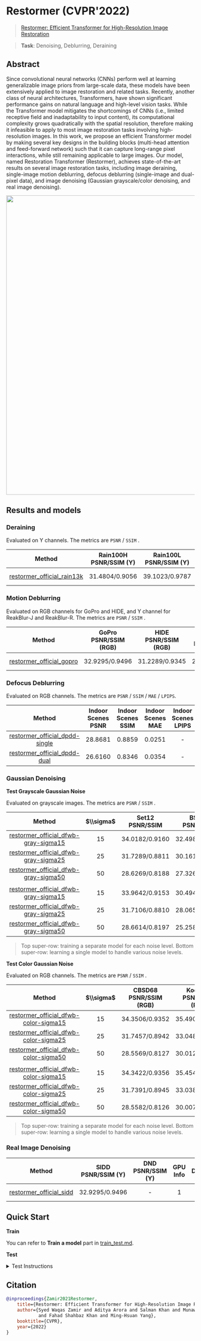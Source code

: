 # Restormer (CVPR'2022)

> [Restormer: Efficient Transformer for High-Resolution Image Restoration](https://arxiv.org/abs/2111.09881)

> **Task**: Denoising, Deblurring, Deraining

<!-- [ALGORITHM] -->

## Abstract

<!-- [ABSTRACT] -->

Since convolutional neural networks (CNNs) perform well at learning generalizable image priors from large-scale data, these models have been extensively applied to image restoration and related tasks. Recently, another class of neural architectures, Transformers, have shown significant performance gains on natural language and high-level vision tasks. While the Transformer model mitigates the shortcomings of CNNs (i.e., limited receptive field and inadaptability to input content), its computational complexity grows quadratically with the spatial resolution, therefore making it infeasible to apply to most image restoration tasks involving high-resolution images. In this work, we propose an efficient Transformer model by making several key designs in the building blocks (multi-head attention and feed-forward network) such that it can capture long-range pixel interactions, while still remaining applicable to large images. Our model, named Restoration Transformer (Restormer), achieves state-of-the-art results on several image restoration tasks, including image deraining, single-image motion deblurring, defocus deblurring (single-image and dual-pixel data), and image denoising (Gaussian grayscale/color denoising, and real image denoising).

<!-- [IMAGE] -->

<div align=center >
 <img src="https://user-images.githubusercontent.com/49083766/206964466-95de972a-ff92-4493-9097-73118590d78f.png" width="800"/>
</div >

## Results and models

### **Deraining**

Evaluated on Y channels. The metrics are `PSNR` / `SSIM` .

|              Method               | Rain100H<br>PSNR/SSIM (Y) | Rain100L<br>PSNR/SSIM (Y) | Test100<br>PSNR/SSIM (Y) | Test1200<br>PSNR/SSIM (Y) | Test2800<br>PSNR/SSIM (Y) | GPU Info |              Download               |
| :-------------------------------: | :-----------------------: | :-----------------------: | :----------------------: | :-----------------------: | :-----------------------: | :------: | :---------------------------------: |
| [restormer_official_rain13k](/configs/restormer/restormer_official_rain13k.py) |      31.4804/0.9056       |      39.1023/0.9787       |      32.0287/0.9239      |      33.2251/0.9272       |      34.2170/0.9451       |    1     | [model](https://download.openmmlab.com/mmediting/restormer/restormer_official_rain13k-2be7b550.pth) \| log |

### **Motion Deblurring**

Evaluated on RGB channels for GoPro and HIDE, and Y channel for ReakBlur-J and ReakBlur-R. The metrics are `PSNR` / `SSIM` .

|                    Method                    | GoPro<br>PSNR/SSIM (RGB) | HIDE<br>PSNR/SSIM (RGB) | RealBlur-J<br>PSNR/SSIM (Y) | RealBlur-R<br>PSNR/SSIM (Y) | GPU Info |                    Download                     |
| :------------------------------------------: | :----------------------: | :---------------------: | :-------------------------: | :-------------------------: | :------: | :---------------------------------------------: |
| [restormer_official_gopro](/configs/restormer/restormer_official_gopro.py) |      32.9295/0.9496      |     31.2289/0.9345      |       28.4356/0.8681        |       35.9141/0.9707        |    1     | [model](https://download.openmmlab.com/mmediting/restormer/restormer_official_gopro-db7363a0.pth) \| log |

### **Defocus Deblurring**

Evaluated on RGB channels. The metrics are `PSNR` / `SSIM` / `MAE` / `LPIPS`.

|                                         Method                                         | Indoor Scenes PSNR | Indoor Scenes SSIM | Indoor Scenes MAE | Indoor Scenes LPIPS | Outdoor Scenes PSNR | Outdoor Scenes SSIM | Outdoor Scenes MAE | Outdoor Scenes LPIPS | Combined PSNR | Combined SSIM | Combined MAE | Combined LPIPS | GPU Info |                                                    Download                                                    |
| :------------------------------------------------------------------------------------: | :----------------: | :----------------: | :---------------: | :-----------------: | :-----------------: | :-----------------: | :----------------: | :------------------: | :-----------: | :-----------: | :----------: | :------------: | :------: | :------------------------------------------------------------------------------------------------------------: |
| [restormer_official_dpdd-single](/configs/restormer/restormer_official_dpdd-single.py) |      28.8681       |       0.8859       |      0.0251       |          -          |       23.2410       |       0.7509        |       0.0499       |          -           |    25.9805    |    0.8166     |    0.0378    |       -        |    1     | [model](https://download.openmmlab.com/mmediting/restormer/restormer_official_dpdd-single-6bc31582.pth) \| log |
|   [restormer_official_dpdd-dual](/configs/restormer/restormer_official_dpdd-dual.py)   |      26.6160       |       0.8346       |      0.0354       |          -          |       26.6160       |       0.8346        |       0.0354       |          -           |    26.6160    |    0.8346     |    0.0354    |       -        |    1     |       [model](https://download.openmmlab.com/mmediting/restormer_official_dpdd-dual-52c94c00.pth) \| log       |

### **Gaussian Denoising**

**Test Grayscale Gaussian Noise**

Evaluated on grayscale images. The metrics are `PSNR` / `SSIM` .

|                             Method                             | $\\sigma$ | Set12<br>PSNR/SSIM | BSD68<br>PSNR/SSIM | Urban100<br>PSNR/SSIM | GPU Info |                             Download                             |
| :------------------------------------------------------------: | :-------: | :----------------: | :----------------: | :-------------------: | :------: | :--------------------------------------------------------------: |
| [restormer_official_dfwb-gray-sigma15](/configs/restormer/restormer_official_dfwb-gray-sigma15.py) |    15     |   34.0182/0.9160   |   32.4987/0.8940   |    34.4336/0.9419     |    1     | [model](https://download.openmmlab.com/mmediting/restormer/restormer_official_dfwb-gray-sigma15-da74417f.pth) \| log |
| [restormer_official_dfwb-gray-sigma25](/configs/restormer/restormer_official_dfwb-gray-sigma25.py) |    25     |   31.7289/0.8811   |   30.1613/0.8370   |    32.1162/0.9140     |    1     | [model](https://download.openmmlab.com/mmediting/restormer/restormer_official_dfwb-gray-sigma25-08010841.pth) \| log |
| [restormer_official_dfwb-gray-sigma50](/configs/restormer/restormer_official_dfwb-gray-sigma50.py) |    50     |   28.6269/0.8188   |   27.3266/0.7434   |    28.9636/0.8571     |    1     | [model](https://download.openmmlab.com/mmediting/restormer/restormer_official_dfwb-gray-sigma50-ee852dfe.pth) \| log |
|                                                                |           |                    |                    |                       |          |                                                                  |
| [restormer_official_dfwb-gray-sigma15](/configs/restormer/restormer_official_dfwb-gray-sigma15.py) |    15     |   33.9642/0.9153   |   30.4941/0.8040   |    34.3152/0.9409     |    1     | [model](https://download.openmmlab.com/mmediting/restormer/restormer_official_dfwb-gray-blind-5f094bcc.pth) \| log |
| [restormer_official_dfwb-gray-sigma25](/configs/restormer/restormer_official_dfwb-gray-sigma25.py) |    25     |   31.7106/0.8810   |   28.0652/0.7108   |    32.0457/0.9131     |    1     | [model](https://download.openmmlab.com/mmediting/restormer/restormer_official_dfwb-gray-blind-5f094bcc.pth) \| log |
| [restormer_official_dfwb-gray-sigma50](/configs/restormer/restormer_official_dfwb-gray-sigma50.py) |    50     |   28.6614/0.8197   |   25.2580/0.5736   |    28.9848/0.8571     |    1     | [model](https://download.openmmlab.com/mmediting/restormer/restormer_official_dfwb-gray-blind-5f094bcc.pth) \| log |

> Top super-row: training a separate model for each noise level. Bottom super-row: learning a single model to handle various noise levels.

**Test Color Gaussian Noise**

Evaluated on RGB channels. The metrics are `PSNR` / `SSIM` .

|                 Method                 | $\\sigma$ | CBSD68<br>PSNR/SSIM (RGB) | Kodak24<br>PSNR/SSIM (RGB) | McMaster<br>PSNR/SSIM (RGB) | Urban100<br>PSNR/SSIM (RGB) | GPU Info |                 Download                 |
| :------------------------------------: | :-------: | :-----------------------: | :------------------------: | :-------------------------: | :-------------------------: | :------: | :--------------------------------------: |
| [restormer_official_dfwb-color-sigma15](/configs/restormer/restormer_official_dfwb-color-sigma15.py) |    15     |      34.3506/0.9352       |       35.4900/0.9312       |       35.6072/0.9352        |       35.1522/0.9530        |    1     | [model](https://download.openmmlab.com/mmediting/restormer/restormer_official_dfwb-color-sigma15-012ceb71.pth) \| log |
| [restormer_official_dfwb-color-sigma25](/configs/restormer/restormer_official_dfwb-color-sigma25.py) |    25     |      31.7457/0.8942       |       33.0489/0.8943       |       33.3260/0.9066        |       32.9670/0.9317        |    1     | [model](https://download.openmmlab.com/mmediting/restormer/restormer_official_dfwb-color-sigma25-e307f222.pth) \| log |
| [restormer_official_dfwb-color-sigma50](/configs/restormer/restormer_official_dfwb-color-sigma50.py) |    50     |      28.5569/0.8127       |       30.0122/0.8238       |       30.2608/0.8515        |       30.0230/0.8902        |    1     | [model](https://download.openmmlab.com/mmediting/restormer/restormer_official_dfwb-color-sigma50-a991983d.pth) \| log |
|                                        |           |                           |                            |                             |                             |          |                                          |
| [restormer_official_dfwb-color-sigma15](/configs/restormer/restormer_official_dfwb-color-sigma15.py) |    15     |      34.3422/0.9356       |       35.4544/0.9308       |       35.5473/0.9344        |       35.0754/0.9524        |    1     | [model](https://download.openmmlab.com/mmediting/restormer/restormer_official_dfwb-color-blind-dfd03c9f.pth) \| log |
| [restormer_official_dfwb-color-sigma25](/configs/restormer/restormer_official_dfwb-color-sigma25.py) |    25     |      31.7391/0.8945       |       33.0380/0.8941       |       33.3040/0.9063        |       32.9165/0.9312        |    1     | [model](https://download.openmmlab.com/mmediting/restormer/restormer_official_dfwb-color-blind-dfd03c9f.pth) \| log |
| [restormer_official_dfwb-color-sigma50](/configs/restormer/restormer_official_dfwb-color-sigma50.py) |    50     |      28.5582/0.8126       |       30.0074/0.8233       |       30.2671/0.8520        |       30.0172/0.8898        |    1     | [model](https://download.openmmlab.com/mmediting/restormer/restormer_official_dfwb-color-blind-dfd03c9f.pth) \| log |

> Top super-row: training a separate model for each noise level. Bottom super-row: learning a single model to handle various noise levels.

### **Real Image Denoising**

|                                  Method                                  | SIDD<br>PSNR/SSIM (Y) | DND<br>PSNR/SSIM (Y) | GPU Info |                                    Download                                     |
| :----------------------------------------------------------------------: | :-------------------: | :------------------: | :------: | :-----------------------------------------------------------------------------: |
| [restormer_official_sidd](/configs/restormer/restormer_official_sidd.py) |    32.9295/0.9496     |          -           |    1     | [model](https://download.openmmlab.com/mmediting/restormer/restormer_official_sidd-9e7025db.pth) \| log |

## Quick Start

**Train**

You can refer to **Train a model** part in [train_test.md](/docs/en/user_guides/train_test.md#Train-a-model-in-MMEditing).

</details>

**Test**

<details>
<summary>Test Instructions</summary>

You can use the following commands to test a model with cpu or single/multiple GPUs.

```shell
# cpu test
# Deraining
CUDA_VISIBLE_DEVICES=-1 python tools/test.py configs/restormer/restormer_official_rain13k.py https://download.openmmlab.com/mmediting/restormer/restormer_official_rain13k-2be7b550.pth

# Motion Deblurring
CUDA_VISIBLE_DEVICES=-1 python tools/test.py configs/restormer/restormer_official_gopro.py https://download.openmmlab.com/mmediting/restormer/restormer_official_gopro-db7363a0.pth

# Defocus Deblurring
# Single
CUDA_VISIBLE_DEVICES=-1 python tools/test.py configs/restormer/restormer_official_dpdd-dual.py https://download.openmmlab.com/mmediting/restormer/restormer_official_dpdd-single-6bc31582.pth
# Dual
CUDA_VISIBLE_DEVICES=-1 python tools/test.py configs/restormer/restormer_official_dpdd-single.py https://download.openmmlab.com/mmediting/restormer_official_dpdd-dual-52c94c00.pth

# Gaussian Denoising
# Test Grayscale Gaussian Noise
# sigma15
CUDA_VISIBLE_DEVICES=-1 python tools/test.py configs/restormer/restormer_official_dfwb-gray-sigma15.py https://download.openmmlab.com/mmediting/restormer/restormer_official_dfwb-gray-sigma15-da74417f.pth

CUDA_VISIBLE_DEVICES=-1 python tools/test.py configs/restormer/restormer_official_dfwb-gray-sigma15.py https://download.openmmlab.com/mmediting/restormer/restormer_official_dfwb-gray-blind-5f094bcc.pth

# sigma25
CUDA_VISIBLE_DEVICES=-1 python tools/test.py configs/restormer/restormer_official_dfwb-gray-sigma25.py https://download.openmmlab.com/mmediting/restormer/restormer_official_dfwb-gray-sigma25-08010841.pth

CUDA_VISIBLE_DEVICES=-1 python tools/test.py configs/restormer/restormer_official_dfwb-gray-sigma25.py https://download.openmmlab.com/mmediting/restormer/restormer_official_dfwb-gray-blind-5f094bcc.pth

# sigma50
CUDA_VISIBLE_DEVICES=-1 python tools/test.py configs/restormer/restormer_official_dfwb-gray-sigma50.py https://download.openmmlab.com/mmediting/restormer/restormer_official_dfwb-gray-sigma50-ee852dfe.pth

CUDA_VISIBLE_DEVICES=-1 python tools/test.py configs/restormer/restormer_official_dfwb-gray-sigma50.py https://download.openmmlab.com/mmediting/restormer/restormer_official_dfwb-gray-blind-5f094bcc.pth

# Test Color Gaussian Noise
# sigma15
CUDA_VISIBLE_DEVICES=-1 python tools/test.py configs/restormer/restormer_official_dfwb-color-sigma15.py https://download.openmmlab.com/mmediting/restormer/restormer_official_dfwb-color-sigma15-012ceb71.pth

CUDA_VISIBLE_DEVICES=-1 python tools/test.py configs/restormer/restormer_official_dfwb-color-sigma15.py https://download.openmmlab.com/mmediting/restormer/restormer_official_dfwb-color-blind-dfd03c9f.pth

# sigma25
CUDA_VISIBLE_DEVICES=-1 python tools/test.py configs/restormer/restormer_official_dfwb-color-sigma25.py https://download.openmmlab.com/mmediting/restormer/restormer_official_dfwb-color-sigma25-e307f222.pth

CUDA_VISIBLE_DEVICES=-1 python tools/test.py configs/restormer/restormer_official_dfwb-color-sigma25.py https://download.openmmlab.com/mmediting/restormer/restormer_official_dfwb-color-blind-dfd03c9f.pth

# sigma50
CUDA_VISIBLE_DEVICES=-1 python tools/test.py configs/restormer/restormer_official_dfwb-color-sigma50.py https://download.openmmlab.com/mmediting/restormer/restormer_official_dfwb-color-sigma50-a991983d.pth

CUDA_VISIBLE_DEVICES=-1 python tools/test.py configs/restormer/restormer_official_dfwb-color-sigma50.py https://download.openmmlab.com/mmediting/restormer/restormer_official_dfwb-color-blind-dfd03c9f.pth

# single-gpu test
# Deraining
python tools/test.py configs/restormer/restormer_official_rain13k.py https://download.openmmlab.com/mmediting/restormer/restormer_official_rain13k-2be7b550.pth

# Motion Deblurring
python tools/test.py configs/restormer/restormer_official_gopro.py https://download.openmmlab.com/mmediting/restormer/restormer_official_gopro-db7363a0.pth

# Defocus Deblurring
# Single
python tools/test.py configs/restormer/restormer_official_dpdd-dual.py https://download.openmmlab.com/mmediting/restormer/restormer_official_dpdd-single-6bc31582.pth
# Dual
python tools/test.py configs/restormer/restormer_official_dpdd-single.py https://download.openmmlab.com/mmediting/restormer_official_dpdd-dual-52c94c00.pth

# Gaussian Denoising
# Test Grayscale Gaussian Noise
# sigma15
python tools/test.py configs/restormer/restormer_official_dfwb-gray-sigma15.py https://download.openmmlab.com/mmediting/restormer/restormer_official_dfwb-gray-sigma15-da74417f.pth

python tools/test.py configs/restormer/restormer_official_dfwb-gray-sigma15.py https://download.openmmlab.com/mmediting/restormer/restormer_official_dfwb-gray-blind-5f094bcc.pth

# sigma25
python tools/test.py configs/restormer/restormer_official_dfwb-gray-sigma25.py https://download.openmmlab.com/mmediting/restormer/restormer_official_dfwb-gray-sigma25-08010841.pth

python tools/test.py configs/restormer/restormer_official_dfwb-gray-sigma25.py https://download.openmmlab.com/mmediting/restormer/restormer_official_dfwb-gray-blind-5f094bcc.pth

# sigma50
python tools/test.py configs/restormer/restormer_official_dfwb-gray-sigma50.py https://download.openmmlab.com/mmediting/restormer/restormer_official_dfwb-gray-sigma50-ee852dfe.pth

python tools/test.py configs/restormer/restormer_official_dfwb-gray-sigma50.py https://download.openmmlab.com/mmediting/restormer/restormer_official_dfwb-gray-blind-5f094bcc.pth

# Test Color Gaussian Noise
# sigma15
python tools/test.py configs/restormer/restormer_official_dfwb-color-sigma15.py https://download.openmmlab.com/mmediting/restormer/restormer_official_dfwb-color-sigma15-012ceb71.pth

python tools/test.py configs/restormer/restormer_official_dfwb-color-sigma15.py https://download.openmmlab.com/mmediting/restormer/restormer_official_dfwb-color-blind-dfd03c9f.pth

# sigma25
python tools/test.py configs/restormer/restormer_official_dfwb-color-sigma25.py https://download.openmmlab.com/mmediting/restormer/restormer_official_dfwb-color-sigma25-e307f222.pth

python tools/test.py configs/restormer/restormer_official_dfwb-color-sigma25.py https://download.openmmlab.com/mmediting/restormer/restormer_official_dfwb-color-blind-dfd03c9f.pth

# sigma50
python tools/test.py configs/restormer/restormer_official_dfwb-color-sigma50.py https://download.openmmlab.com/mmediting/restormer/restormer_official_dfwb-color-sigma50-a991983d.pth

python tools/test.py configs/restormer/restormer_official_dfwb-color-sigma50.py https://download.openmmlab.com/mmediting/restormer/restormer_official_dfwb-color-blind-dfd03c9f.pth


# multi-gpu test
# Deraining
./tools/dist_test.sh configs/restormer/restormer_official_rain13k.py https://download.openmmlab.com/mmediting/restormer/restormer_official_rain13k-2be7b550.pth

# Motion Deblurring
./tools/dist_test.sh configs/restormer/restormer_official_gopro.py https://download.openmmlab.com/mmediting/restormer/restormer_official_gopro-db7363a0.pth

# Defocus Deblurring
# Single
./tools/dist_test.sh configs/restormer/restormer_official_dpdd-dual.py https://download.openmmlab.com/mmediting/restormer/restormer_official_dpdd-single-6bc31582.pth
# Dual
./tools/dist_test.sh configs/restormer/restormer_official_dpdd-single.py https://download.openmmlab.com/mmediting/restormer_official_dpdd-dual-52c94c00.pth

# Gaussian Denoising
# Test Grayscale Gaussian Noise
# sigma15
./tools/dist_test.sh configs/restormer/restormer_official_dfwb-gray-sigma15.py https://download.openmmlab.com/mmediting/restormer/restormer_official_dfwb-gray-sigma15-da74417f.pth

./tools/dist_test.sh configs/restormer/restormer_official_dfwb-gray-sigma15.py https://download.openmmlab.com/mmediting/restormer/restormer_official_dfwb-gray-blind-5f094bcc.pth

# sigma25
./tools/dist_test.sh configs/restormer/restormer_official_dfwb-gray-sigma25.py https://download.openmmlab.com/mmediting/restormer/restormer_official_dfwb-gray-sigma25-08010841.pth

./tools/dist_test.sh configs/restormer/restormer_official_dfwb-gray-sigma25.py https://download.openmmlab.com/mmediting/restormer/restormer_official_dfwb-gray-blind-5f094bcc.pth

# sigma50
./tools/dist_test.sh configs/restormer/restormer_official_dfwb-gray-sigma50.py https://download.openmmlab.com/mmediting/restormer/restormer_official_dfwb-gray-sigma50-ee852dfe.pth

./tools/dist_test.sh configs/restormer/restormer_official_dfwb-gray-sigma50.py https://download.openmmlab.com/mmediting/restormer/restormer_official_dfwb-gray-blind-5f094bcc.pth

# Test Color Gaussian Noise
# sigma15
./tools/dist_test.sh configs/restormer/restormer_official_dfwb-color-sigma15.py https://download.openmmlab.com/mmediting/restormer/restormer_official_dfwb-color-sigma15-012ceb71.pth

./tools/dist_test.sh configs/restormer/restormer_official_dfwb-color-sigma15.py https://download.openmmlab.com/mmediting/restormer/restormer_official_dfwb-color-blind-dfd03c9f.pth

# sigma25
./tools/dist_test.sh configs/restormer/restormer_official_dfwb-color-sigma25.py https://download.openmmlab.com/mmediting/restormer/restormer_official_dfwb-color-sigma25-e307f222.pth

./tools/dist_test.sh configs/restormer/restormer_official_dfwb-color-sigma25.py https://download.openmmlab.com/mmediting/restormer/restormer_official_dfwb-color-blind-dfd03c9f.pth

# sigma50
./tools/dist_test.sh configs/restormer/restormer_official_dfwb-color-sigma50.py https://download.openmmlab.com/mmediting/restormer/restormer_official_dfwb-color-sigma50-a991983d.pth

./tools/dist_test.sh configs/restormer/restormer_official_dfwb-color-sigma50.py https://download.openmmlab.com/mmediting/restormer/restormer_official_dfwb-color-blind-dfd03c9f.pth

```

For more details, you can refer to **Test a pre-trained model** part in [train_test.md](/docs/en/user_guides/train_test.md#Test-a-pre-trained-model-in-MMEditing).

</details>

## Citation

```bibtex
@inproceedings{Zamir2021Restormer,
    title={Restormer: Efficient Transformer for High-Resolution Image Restoration},
    author={Syed Waqas Zamir and Aditya Arora and Salman Khan and Munawar Hayat
            and Fahad Shahbaz Khan and Ming-Hsuan Yang},
    booktitle={CVPR},
    year={2022}
}
```
